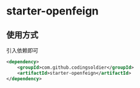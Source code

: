 # starter-openfeign

## 使用方式
引入依赖即可
```xml
<dependency>
    <groupId>com.github.codingsoldier</groupId>
    <artifactId>starter-openfeign</artifactId>
</dependency>
```

